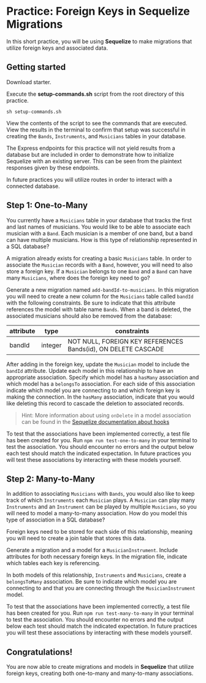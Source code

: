 # Practice: Foreign Keys in Sequelize Migrations

In this short practice, you will be using **Sequelize** to make migrations that 
utilize foreign keys and associated data.

## Getting started

Download starter. 

Execute the __setup-commands.sh__ script from the root directory of this
practice. 

```shell
sh setup-commands.sh
```

View the contents of the script to see the commands that are executed. View the
results in the terminal to confirm that setup was successful in creating the
`Bands`, `Instruments`, and `Musicians` tables in your database.

The Express endpoints for this practice will not yield results from a database 
but are included in order to demonstrate how to initialize Sequelize with an 
existing server. This can be seen from the plaintext responses given by these 
endpoints.

In future practices you will utilize routes in order to interact with a 
connected database.

## Step 1: One-to-Many

You currently have a `Musicians` table in your database that tracks the first 
and last names of musicians. You would like to be able to associate each 
musician with a `Band`. Each musician is a member of one band, but a band can 
have multiple musicians. How is this type of relationship represented in a 
SQL database?

A migration already exists for creating a basic `Musicians` table. In order to 
associate the `Musician` records with a `Band`, however, you will need to also
store a foreign key. If a `Musician` belongs to one `Band` and a `Band` can have
many `Musicians`, where does the foreign key need to go?

Generate a new migration named `add-bandId-to-musicians`. In this migration you 
will need to create a new column for the `Musicians` table called `bandId` with 
the following constraints. Be sure to indicate that this attribute references 
the model with table name `Bands`. When a band is deleted, the associated 
musicians should also be removed from the database:

| attribute | type    | constraints                                                   |
| --------- | ------- | ------------------------------------------------------------- |
| bandId    | integer | NOT NULL, FOREIGN KEY REFERENCES Bands(id), ON DELETE CASCADE |

After adding in the foreign key, update the `Musician` model to include the 
`bandId` attribute. Update each model in this relationship to have an 
appropriate association. Specify which model has a `hasMany` association and 
which model has a `belongsTo` association. For each side of this association 
indicate which model you are connecting to and which foreign key is making the 
connection. In the `hasMany` association, indicate that you would like deleting 
this record to cascade the deletion to associated records.

> Hint: More information about using `onDelete` in a model association can be 
> found in the [Sequelize documentation about hooks][onDelete-hooks]

To test that the associations have been implemented correctly, a test file has 
been created for you. Run `npm run test-one-to-many` in your terminal to test
the association. You should encounter no errors and the output below each test 
should match the indicated expectation. In future practices you will test these 
associations by interacting with these models yourself.


## Step 2: Many-to-Many

In addition to associating `Musicians` with `Bands`, you would also like to keep 
track of which `Instruments` each `Musician` plays. A `Musician` can play many 
`Instruments` and an `Instrument` can be played by multiple `Musicians`, so you 
will need to model a many-to-many association. How do you model this type of 
association in a SQL database?

Foreign keys need to be stored for each side of this relationship, meaning you 
will need to create a join table that stores this data. 

Generate a migration and a model for a `MusicianInstrument`. Include attributes
for both necessary foreign keys. In the migration file, indicate which tables
each key is referencing.

In both models of this relationship, `Instruments` and `Musicians`, create a 
`belongsToMany` association. Be sure to indicate which model you are connecting 
to and that you are connecting through the `MusicianInstrument` model.

To test that the associations have been implemented correctly, a test file has 
been created for you. Run `npm run test-many-to-many` in your terminal to test
the association. You should encounter no errors and the output below each test 
should match the indicated expectation. In future practices you will test these 
associations by interacting with these models yourself.

## Congratulations!

You are now able to create migrations and models in **Sequelize** that utilize 
foreign keys, creating both one-to-many and many-to-many associations.

[onDelete-hooks]: https://sequelize.org/master/manual/hooks.html#one-to-one-and-one-to-many-associations

